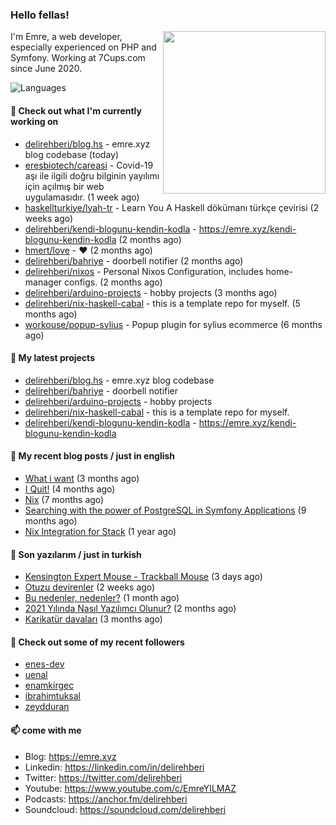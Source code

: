<h3>Hello fellas!</h3>
 

<img align="right" src="https://media.giphy.com/media/ZE6HYckyroMWwSp11C/giphy-downsized.gif" width="260">

I'm Emre, a web developer, especially experienced on PHP and Symfony. Working at 7Cups.com since June 2020. 

![Languages](https://github-readme-stats.vercel.app/api/top-langs/?username=delirehberi&layout=compact)

#### 👷 Check out what I'm currently working on

- [delirehberi/blog.hs](https://github.com/delirehberi/blog.hs) - emre.xyz blog codebase  (today)
- [eresbiotech/careasi](https://github.com/eresbiotech/careasi) - Covid-19 aşı ile ilgili doğru bilginin yayılımı için açılmış bir web uygulamasıdır. (1 week ago)
- [haskellturkiye/lyah-tr](https://github.com/haskellturkiye/lyah-tr) - Learn You A Haskell dökümanı türkçe çevirisi (2 weeks ago)
- [delirehberi/kendi-blogunu-kendin-kodla](https://github.com/delirehberi/kendi-blogunu-kendin-kodla) - https://emre.xyz/kendi-blogunu-kendin-kodla (2 months ago)
- [hmert/love](https://github.com/hmert/love) - :heart: (2 months ago)
- [delirehberi/bahriye](https://github.com/delirehberi/bahriye) - doorbell notifier (2 months ago)
- [delirehberi/nixos](https://github.com/delirehberi/nixos) - Personal Nixos Configuration, includes home-manager configs. (2 months ago)
- [delirehberi/arduino-projects](https://github.com/delirehberi/arduino-projects) - hobby projects (3 months ago)
- [delirehberi/nix-haskell-cabal](https://github.com/delirehberi/nix-haskell-cabal) - this is a template repo for myself. (5 months ago)
- [workouse/popup-sylius](https://github.com/workouse/popup-sylius) - Popup plugin for sylius ecommerce (6 months ago)

#### 🌱 My latest projects

- [delirehberi/blog.hs](https://github.com/delirehberi/blog.hs) - emre.xyz blog codebase 
- [delirehberi/bahriye](https://github.com/delirehberi/bahriye) - doorbell notifier
- [delirehberi/arduino-projects](https://github.com/delirehberi/arduino-projects) - hobby projects
- [delirehberi/nix-haskell-cabal](https://github.com/delirehberi/nix-haskell-cabal) - this is a template repo for myself.
- [delirehberi/kendi-blogunu-kendin-kodla](https://github.com/delirehberi/kendi-blogunu-kendin-kodla) - https://emre.xyz/kendi-blogunu-kendin-kodla

#### 📜 My recent blog posts / just in english

- [What i want](https://emre.xyz/what-i-want) (3 months ago)
- [I Quit!](https://emre.xyz/i-quit) (4 months ago)
- [Nix](https://emre.xyz/nix) (7 months ago)
- [Searching with the power of PostgreSQL in Symfony Applications](https://emre.xyz/searching-with-the-power-of-postgresql-in-symfony-applications) (9 months ago)
- [Nix Integration for Stack](https://emre.xyz/nix-integration-for-stack) (1 year ago)

#### 📜 Son yazılarım / just in turkish

- [Kensington Expert Mouse - Trackball Mouse](https://emre.xyz/kensington-expert-mouse-trackball-mouse) (3 days ago)
- [Otuzu devirenler](https://emre.xyz/otuzu-devirenler) (2 weeks ago)
- [Bu nedenler, nedenler?](https://emre.xyz/bu-nedenler-nedenler) (1 month ago)
- [2021 Yılında Nasıl Yazılımcı Olunur?](https://emre.xyz/2021-yilinda-nasil-yazilimci-olunur) (2 months ago)
- [Karikatür davaları](https://emre.xyz/karikatur-davalari) (3 months ago)

#### 👯 Check out some of my recent followers

- [enes-dev](https://github.com/enes-dev)
- [uenal](https://github.com/uenal)
- [enamkirgec](https://github.com/enamkirgec)
- [ibrahimtuksal](https://github.com/ibrahimtuksal)
- [zeydduran](https://github.com/zeydduran)

#### 📫 come with me

- Blog: https://emre.xyz
- Linkedin: https://linkedin.com/in/delirehberi
- Twitter: https://twitter.com/delirehberi
- Youtube: https://www.youtube.com/c/EmreYILMAZ
- Podcasts: https://anchor.fm/delirehberi
- Soundcloud: https://soundcloud.com/delirehberi


